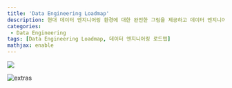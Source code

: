 ```yaml
---
title: 'Data Engineering Loadmap'
description: 현대 데이터 엔지니어링 환경에 대한 완전한 그림을 제공하고 데이터 엔지니어 지망생을 위한 학습 가이드 역할을 하는 것을 목표
categories:
 - Data Engineering
tags: [Data Engineering Loadmap, 데이터 엔지니어링 로드맵]
mathjax: enable
---
```


![](https://media.vlpt.us/images/busybean3/post/748d1895-6f54-4e2e-9d1e-187ef8d4717c/image.png)

![extras](https://user-images.githubusercontent.com/79494088/143013844-71ab916b-4533-4f82-960d-b309764cca3b.png)
 